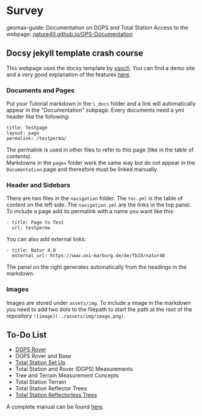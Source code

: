 # Survey
geomax-guide: Documentation on DGPS and Total Station
Access to the webpage: [nature40.github.io/GPS-Documentation](https://nature40.github.io/GPS-Documentation)

## Docsy jekyll template crash course

This webpage uses the docsy template by 
[vsoch](https://github.com/vsoch). You can find a demo site and a very good explanation of the features [here](https://vsoch.github.io/docsy-jekyll/).

### Documents and Pages

Put your Tutorial markdown in the `\_docs` folder and a link will 
automatically appear in the "Documentation" subpage. Every documents 
need a yml header like the following:

```
title: Testpage  
layout: page  
permalink: /testperma/  
```

The permalink is used in other files to refer to this page (like in the 
table of contents).  
Markdowns in the `pages` folder work the same way but do not appear in 
the `Documentation` page and theresfore must be linked manually.

### Header and Sidebars

There are two files in the `navigation` folder. The `toc.yml` is the 
table of content on the left side. The `navigation.yml` are the links 
in the top panel. To include a page add its permalink 
with a name you want like this:

```
- title: Page to Test
  url: testperma
```

You can also add external links:

```
- title: Natur 4.0
  external_url: https://www.uni-marburg.de/de/fb19/natur40
```

The panel on the right generates automatically from the headings in the 
markdown. 



### Images

Images are stored under `assets/img`. To include a image in the 
markdown you need to add two dots to the filepath to start the path at the root 
of the repository `![image](../assets/img/image.png)`.




## To-Do List 

* [DGPS Rover](_docs/DGPS_Rover.md)
* DGPS Rover and Base
* [Total Station Set Up](_docs/Totalstation_Setup.md)
* Total Station and Rover (DGPS) Measurements
* Tree and Terrain Measurement Concepts
* Total Station Terrain
* Total Station Reflector Trees
* [Total Station Reflectorless Trees](_docs/Totalstation_and_Rover_Survey.md)

A complete manual can be found [here](https://www.i3map.fr/fr/index.php?controller=attachment&id_attachment=31).
